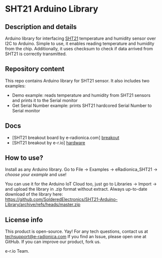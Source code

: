 # SHT21 Arduino Library

## Description and details

Arduino library for interfacing [SHT21][breakout] temperature and humidity sensor over I2C to Arduino. Simple to use, it enables reading temperature and humidity from the chip. Additionally, it uses checksum to check if data arrived from SHT21 is correctly transmitted.

## Repository content

This repo contains Arduino library for SHT21 sensor. It also includes two examples:

- Demo example: reads temperature and humidity from SHT21 sensors and prints it to the Serial monitor
- Get Serial Number example: prints SHT21 hardcored Serial Number to Serial monitor

## Docs

- [SHT21 breakout board by e-radionica.com] [breakout]
- [SHT21 breakout by e-r.io] [hardware]

## How to use?

Install as any Arduino library. Go to File -> Examples -> eRadionica_SHT21 -> _choose your example_ and use!

You can use it for the Arduino IoT Cloud too, just go to Libraries -> Import -> and upload the library in .zip format without extract.
Always up-to-date download of the library here: https://github.com/SolderedElectronics/SHT21-Arduino-Library/archive/refs/heads/master.zip

## License info

This product is open-source. Yay!
For any tech questions, contact us at techsupport@e-radionica.com
If you find an Issue, please open one at GitHub. If you can improve our product, fork us.

e-r.io Team.

[breakout]: https://e-radionica.com/en/sht21-humidity-and-temperature-sensor.html
[hardware]: https://github.com/SolderedElectronics/SHT21-breakout-board-Eagle-files
